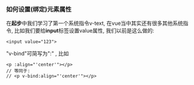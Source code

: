 ### 如何设置\(绑定\)元素属性

在**起步**中我们学习了第一个系统指令v-text, 在vue当中其实还有很多其他系统指令, 比如我们要给**input**标签设置value属性, 我们以前是这么做的:

```
<input value="123">
```

"v-bind"可简写为":" , 比如

```vue
<p :align="'center'"></p>
// 等同于:
// <p v-bind:align="'center'"></p>
```



